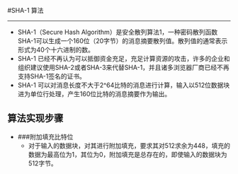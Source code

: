 #SHA-1 算法
****
* SHA-1（Secure Hash Algorithm）是安全散列算法1，一种密码散列函数SHA-1可以生成一个160位（20字节）的消息摘要散列值。散列值的通常表示形式为40个十六进制的数。
* SHA-1 已经不再认为可以抵御资金充足，充足计算资源的攻击，许多的企业和组织建议使用SHA-2或者SHA-3来代替SHA-1，并且诸多浏览器厂商已经不再支持SHA-1签名的证书。
* SHA-1 可以对消息长度不大于2^64比特的消息进行计算，输入以512位数据块进为单位行处理，产生160位比特的消息摘要作为输出。

## 算法实现步骤
* ###附加填充比特位
    * 对于输入的数据块，对其进行附加填充，要求其对512求余为448，填充的数据为最高位为1，其位为0，附加填充是总存在的，即使输入的数据块为512字节。
    